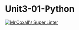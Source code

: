 # Unit3-01-Python
[![Mr Coxall's Super Linter](https://github.com/ICS3U-C-Programming-ZakG/Unit3-01-Python/workflows/Mr%20Coxall's%20Super%20Linter/badge.svg)](https://github.com/ICS3U-C-Programming-ZakG/Unit3-01-Python/actions/)

